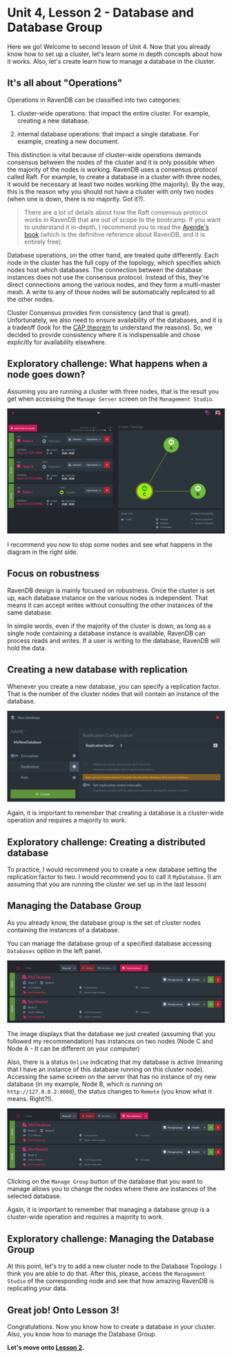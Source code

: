 # Unit 4, Lesson 2 - Database and Database Group

Here we go! Welcome to second lesson of Unit 4. Now that you already know how to set up a cluster, let's learn some in depth concepts about how it works. Also, let's create learn how to manage a database in the cluster.

## It's all about "Operations"
Operations in RavenDB can be classified into two categories:

1) cluster-wide operations: that impact the entire cluster. For example,  creating a new database.

2) internal database operations: that impact a single database. For example, creating a new document.

This distinction is vital because of cluster-wide operations demands consensus between the nodes of the cluster and it is only possible when the majority of the nodes is working.  RavenDB uses a consensus protocol called Raft. For example, to create a database in a cluster with three nodes, it would be necessary at least two nodes working (the majority). By the way, this is the reason why you should not have a cluster with only two nodes (when one is down, there is no majority. Got it?).

> There are a lot of details  about how the Raft consensus protocol works in RavenDB that are out of scope to the bootcamp. If you want to understand it in-depth, I recommend you to read the [Ayende's book](https://github.com/ravendb/book) (which is the definitive reference about RavenDB, and it is entirely free).  

Database operations, on the other hand, are treated quite differently. Each node in the cluster has the full copy of the topology, which specifies which nodes host which databases. The connection between the database instances does not use the consensus protocol. Instead of this, they're direct connections among the various nodes, and they form a multi-master mesh. A write to any of those nodes will be automatically replicated to all the other nodes.

Cluster Consensus provides firm consistency (and that is great). Unfortunately,  we also need to ensure availability of the databases, and it is a tradeoff (look for the [CAP theorem](https://en.wikipedia.org/wiki/CAP_theorem) to understand the reasons). So, we decided to provide consistency where it is indispensable and chose explicitly for availability elsewhere.

## Exploratory challenge: What happens when a node goes down?

Assuming you are running a cluster with three nodes, that is the result you get when accessing the `Manage Server` screen on the `Management Studio`.

![cluster status](./media/status_cluster.png)

I recommend you now to stop some nodes and see what happens in the diagram in the right side.

## Focus on robustness
RavenDB design is mainly focused on robustness. Once the cluster is set up, each database instance on the various nodes is independent. That means it can accept writes without consulting the other instances of the same database.

In simple words, even if the majority of the cluster is down, as long as a single node containing a database instance is available, RavenDB can process reads and writes. If a user is writing to the database, RavenDB will hold the data. 

## Creating a new database with replication

Whenever you create a new database, you can specify a replication factor. That is the number of the cluster nodes that will contain an instance of the database.

![new database](media/new_database.png)

Again, it is important to remember that creating a database is a cluster-wide operation and requires a majority to work.

## Exploratory challenge: Creating a distributed database

To practice, I would recommend you to create a new database setting the replication factor to two. I would recommend you to call it `MyDatabase`. (I am assuming that you are running the cluster we set up in the last lesson)

## Managing the Database Group
As you already know, the database group is the set of cluster nodes containing the instances of a database. 

You can manage the database group of a specified database accessing `Databases` option in the left panel.

![new database](media/manage_group.png)

The image displays that the database we just created (assuming that you followed my recommendation) has instances on two nodes (Node C and Node A - It can be different on your computer)

Also, there is a status `Online` indicating that my database is active (meaning that I have an instance of this database running on this cluster node).  Accessing the same screen on the server that has no instance of my new database (in my example, Node B, which is running on `http://127.0.0.2:8080`), the status changes to `Remote` (you know what it means. Right?!).

![new database](media/manage_group.png)

Clicking on the `Manage Group` button of the database that you want to manage allows you to change the nodes where there are instances of the selected database.

Again, it is important to remember that managing a database group is a cluster-wide operation and requires a majority to work.

##  Exploratory challenge: Managing the Database Group
At this point, let's try to add a new cluster node to the Database Topology. I think you are able to do that. After this, please, access the `Management Studio` of the corresponding node and see that how amazing RavenDB is replicating your data.

## Great job! Onto Lesson 3!

Congratulations. Now you know how to create a database in your cluster. Also, you know how to manage the Database Group.

**Let's move onto [Lesson 2](../lesson2/README.md).**





